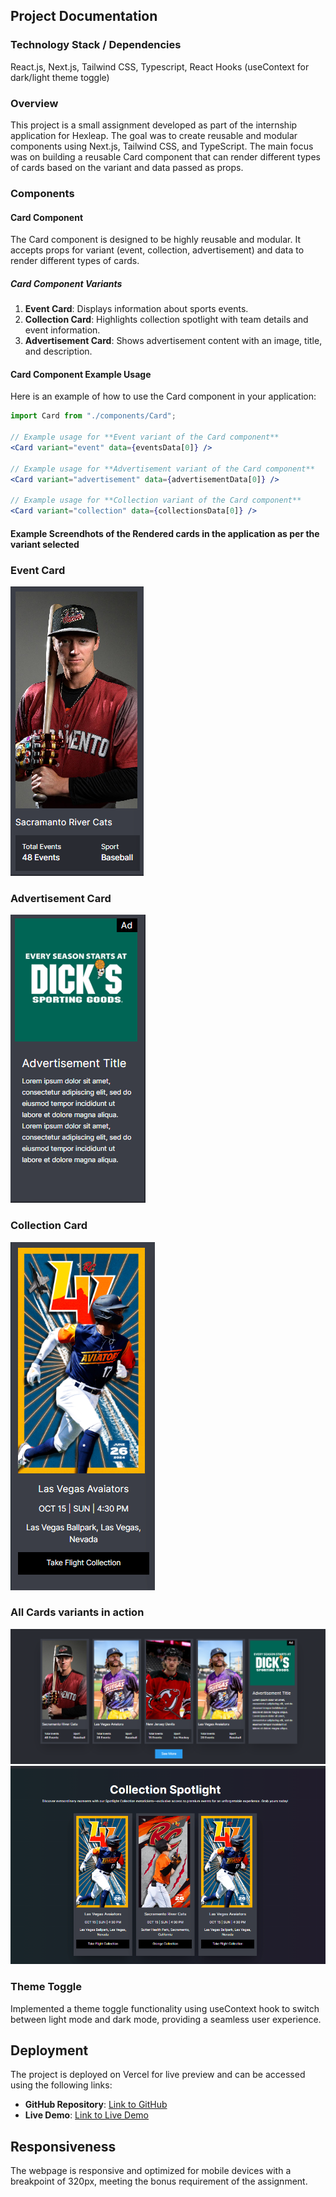 ## Project Documentation

### Technology Stack / Dependencies

React.js, Next.js, Tailwind CSS, Typescript, React Hooks (useContext for dark/light theme toggle)

### Overview

This project is a small assignment developed as part of the internship application for Hexleap. The goal was to create reusable and modular components using Next.js, Tailwind CSS, and TypeScript. The main focus was on building a reusable Card component that can render different types of cards based on the variant and data passed as props.

### Components

#### Card Component

The Card component is designed to be highly reusable and modular. It accepts props for variant (event, collection, advertisement) and data to render different types of cards.

##### Card Component Variants

1. **Event Card**: Displays information about sports events.
2. **Collection Card**: Highlights collection spotlight with team details and event information.
3. **Advertisement Card**: Shows advertisement content with an image, title, and description.

#### Card Component Example Usage

Here is an example of how to use the Card component in your application:

```jsx
import Card from "./components/Card";

// Example usage for **Event variant of the Card component**
<Card variant="event" data={eventsData[0]} />

// Example usage for **Advertisement variant of the Card component**
<Card variant="advertisement" data={advertisementData[0]} />

// Example usage for **Collection variant of the Card component**
<Card variant="collection" data={collectionsData[0]} />
```

#### Example Screendhots of the Rendered cards in the application as per the variant selected 

### Event Card

![Event Card](<public/Card Component  - Event Variant.png>)

### Advertisement Card

![Advertisement Card](<public/Card Component  - Ad Variant.png>)

### Collection Card

![Collection Card](<public/Card Component  - Collection Variant.png>)

### All Cards variants in action

![alt text](<public/Card Component  - Variants in Action 2.png>)
![alt text](<public/Card Component  - Variants in Action.png>)


### Theme Toggle

Implemented a theme toggle functionality using useContext hook to switch between light mode and dark mode, providing a seamless user experience.

## Deployment

The project is deployed on Vercel for live preview and can be accessed using the following links:

- **GitHub Repository**: [Link to GitHub](github.com/dev-sureshbhatt)
- **Live Demo**: [Link to Live Demo](https://hexleap-frontend-assignment-delta.vercel.app/)

## Responsiveness

The webpage is responsive and optimized for mobile devices with a breakpoint of 320px, meeting the bonus requirement of the assignment.
